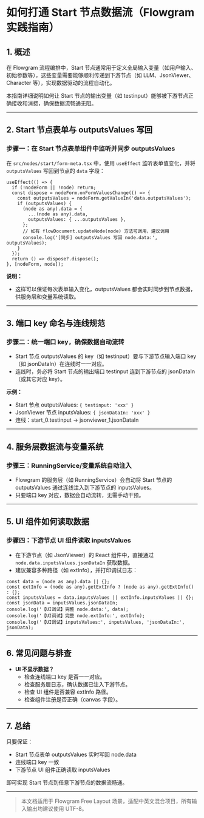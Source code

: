 # 如何打通 Start 节点数据流（Flowgram 实践指南）

## 1. 概述

在 Flowgram 流程编排中，Start 节点通常用于定义全局输入变量（如用户输入、初始参数等），这些变量需要能够顺利传递到下游节点（如 LLM、JsonViewer、Character 等），实现数据驱动的流程自动化。

本指南详细说明如何让 Start 节点的输出变量（如 testinput）能够被下游节点正确接收和消费，确保数据流畅通无阻。

---

## 2. Start 节点表单与 outputsValues 写回

### 步骤一：在 Start 节点表单组件中监听并同步 outputsValues

在 `src/nodes/start/form-meta.tsx` 中，使用 `useEffect` 监听表单值变化，并将 `outputsValues` 写回到节点的 `data` 字段：

```tsx
useEffect(() => {
  if (!nodeForm || !node) return;
  const dispose = nodeForm.onFormValuesChange(() => {
    const outputsValues = nodeForm.getValueIn('data.outputsValues');
    if (outputsValues) {
      (node as any).data = {
        ...(node as any).data,
        outputsValues: { ...outputsValues },
      };
      // 如有 flowDocument.updateNode(node) 方法可调用，建议调用
      console.log('[同步] outputsValues 写回 node.data:', outputsValues);
    }
  });
  return () => dispose?.dispose();
}, [nodeForm, node]);
```

**说明：**
- 这样可以保证每次表单输入变化，outputsValues 都会实时同步到节点数据，供服务层和变量系统读取。

---

## 3. 端口 key 命名与连线规范

### 步骤二：统一端口 key，确保数据自动流转

- Start 节点 outputsValues 的 key（如 testinput）要与下游节点输入端口 key（如 jsonDataIn）在连线时一一对应。
- 连线时，务必将 Start 节点的输出端口 testinput 连到下游节点的 jsonDataIn（或其它对应 key）。

**示例：**
- Start 节点 outputsValues: `{ testinput: 'xxx' }`
- JsonViewer 节点 inputsValues: `{ jsonDataIn: 'xxx' }`
- 连线：start_0.testinput → jsonviewer_1.jsonDataIn

---

## 4. 服务层数据流与变量系统

### 步骤三：RunningService/变量系统自动注入

- Flowgram 的服务层（如 RunningService）会自动将 Start 节点的 outputsValues 通过连线注入到下游节点的 inputsValues。
- 只要端口 key 对应，数据会自动流转，无需手动干预。

---

## 5. UI 组件如何读取数据

### 步骤四：下游节点 UI 组件读取 inputsValues

- 在下游节点（如 JsonViewer）的 React 组件中，直接通过 `node.data.inputsValues.jsonDataIn` 获取数据。
- 建议兼容多种路径（如 extInfo），并打印调试日志：

```tsx
const data = (node as any).data || {};
const extInfo = (node as any).getExtInfo ? (node as any).getExtInfo() : {};
const inputsValues = data.inputsValues || extInfo.inputsValues || {};
const jsonData = inputsValues.jsonDataIn;
console.log('【UI调试】完整 node.data:', data);
console.log('【UI调试】完整 node.extInfo:', extInfo);
console.log('【UI调试】inputsValues:', inputsValues, 'jsonDataIn:', jsonData);
```

---

## 6. 常见问题与排查

- **UI 不显示数据？**
  - 检查连线端口 key 是否一一对应。
  - 检查服务层日志，确认数据已注入下游节点。
  - 检查 UI 组件是否兼容 extInfo 路径。
  - 检查组件注册是否正确（canvas 字段）。

---

## 7. 总结

只要保证：
- Start 节点表单 outputsValues 实时写回 node.data
- 连线端口 key 一致
- 下游节点 UI 组件正确读取 inputsValues

即可实现 Start 节点到任意下游节点的数据流畅通。

---

> 本文档适用于 Flowgram Free Layout 场景，适配中英文混合项目，所有输入输出均建议使用 UTF-8。

